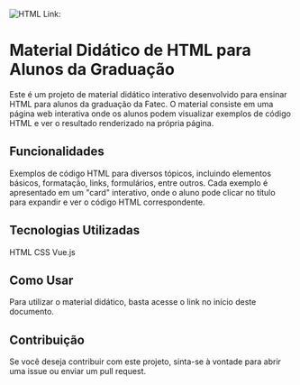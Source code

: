 ![HTML](https://github.com/ThiagoResende88/HTML-Explicado/assets/117482959/54629358-1e84-4c3e-b787-f9a6d8063baf)
Link:

# Material Didático de HTML para Alunos da Graduação
Este é um projeto de material didático interativo desenvolvido para ensinar HTML para alunos da graduação da Fatec. O material consiste em uma página web interativa onde os alunos podem visualizar exemplos de código HTML e ver o resultado renderizado na própria página.

## Funcionalidades
Exemplos de código HTML para diversos tópicos, incluindo elementos básicos, formatação, links, formulários, entre outros.
Cada exemplo é apresentado em um "card" interativo, onde o aluno pode clicar no título para expandir e ver o código HTML correspondente.

## Tecnologias Utilizadas
HTML
CSS
Vue.js

## Como Usar
Para utilizar o material didático, basta acesse o link no início deste documento.

## Contribuição
Se você deseja contribuir com este projeto, sinta-se à vontade para abrir uma issue ou enviar um pull request.

